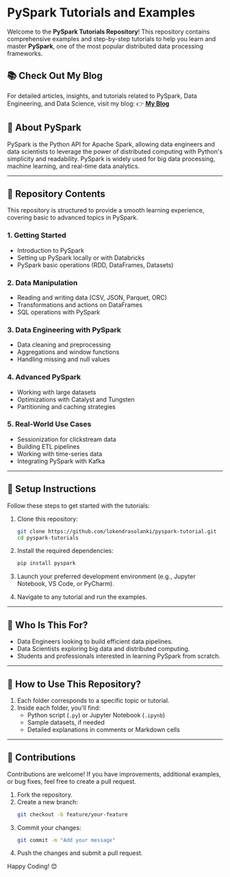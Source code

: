 
# PySpark Tutorials and Examples

Welcome to the **PySpark Tutorials Repository**! This repository contains comprehensive examples and step-by-step tutorials to help you learn and master **PySpark**, one of the most popular distributed data processing frameworks.

## 📚 Check Out My Blog
For detailed articles, insights, and tutorials related to PySpark, Data Engineering, and Data Science, visit my blog:
👉 **[My Blog](https://www.c-sharpcorner.com/members/lokendra-singh11)**  

## 🚀 About PySpark  
PySpark is the Python API for Apache Spark, allowing data engineers and data scientists to leverage the power of distributed computing with Python's simplicity and readability. PySpark is widely used for big data processing, machine learning, and real-time data analytics.

---

## 📂 Repository Contents  

This repository is structured to provide a smooth learning experience, covering basic to advanced topics in PySpark.  

### 1. **Getting Started**
   - Introduction to PySpark
   - Setting up PySpark locally or with Databricks
   - PySpark basic operations (RDD, DataFrames, Datasets)

### 2. **Data Manipulation**
   - Reading and writing data (CSV, JSON, Parquet, ORC)
   - Transformations and actions on DataFrames
   - SQL operations with PySpark

### 3. **Data Engineering with PySpark**
   - Data cleaning and preprocessing
   - Aggregations and window functions
   - Handling missing and null values

### 4. **Advanced PySpark**
   - Working with large datasets
   - Optimizations with Catalyst and Tungsten
   - Partitioning and caching strategies

### 5. **Real-World Use Cases**
   - Sessionization for clickstream data
   - Building ETL pipelines
   - Working with time-series data
   - Integrating PySpark with Kafka

---

## 🔧 Setup Instructions  

Follow these steps to get started with the tutorials:

1. Clone this repository:  
   ```bash
   git clone https://github.com/lokendrasolanki/pyspark-tutorial.git
   cd pyspark-tutorials
   ```

2. Install the required dependencies:  
   ```bash
   pip install pyspark
   ```

3. Launch your preferred development environment (e.g., Jupyter Notebook, VS Code, or PyCharm).

4. Navigate to any tutorial and run the examples.

---

## 🌟 Who Is This For?

- Data Engineers looking to build efficient data pipelines.
- Data Scientists exploring big data and distributed computing.
- Students and professionals interested in learning PySpark from scratch.

---

## 📖 How to Use This Repository?

1. Each folder corresponds to a specific topic or tutorial.
2. Inside each folder, you'll find:
   - Python script (`.py`) or Jupyter Notebook (`.ipynb`)
   - Sample datasets, if needed
   - Detailed explanations in comments or Markdown cells

---

## 🤝 Contributions  

Contributions are welcome! If you have improvements, additional examples, or bug fixes, feel free to create a pull request.  

1. Fork the repository.  
2. Create a new branch:  
   ```bash
   git checkout -b feature/your-feature
   ```
3. Commit your changes:  
   ```bash
   git commit -m "Add your message"
   ```
4. Push the changes and submit a pull request.

Happy Coding! 😊
